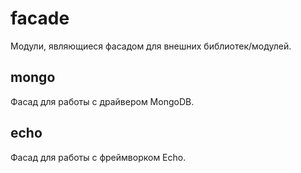 # facade
Модули, являющиеся фасадом для внешних библиотек/модулей.
## mongo
Фасад для работы с драйвером MongoDB.
## echo
Фасад для работы с фреймворком Echo.
